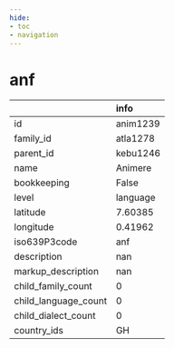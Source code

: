 ```yaml
---
hide:
- toc
- navigation
---
```

# anf
|                      | info     |
|:---------------------|:---------|
| id                   | anim1239 |
| family_id            | atla1278 |
| parent_id            | kebu1246 |
| name                 | Animere  |
| bookkeeping          | False    |
| level                | language |
| latitude             | 7.60385  |
| longitude            | 0.41962  |
| iso639P3code         | anf      |
| description          | nan      |
| markup_description   | nan      |
| child_family_count   | 0        |
| child_language_count | 0        |
| child_dialect_count  | 0        |
| country_ids          | GH       |